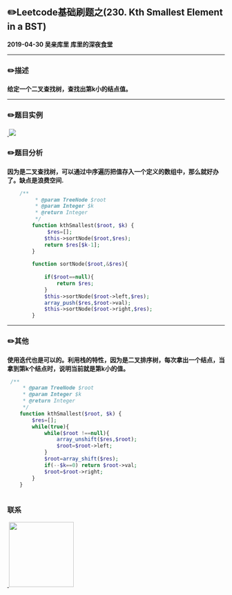 ## :pencil2:Leetcode基础刷题之(230. Kth Smallest Element in a BST)
**2019-04-30 吴亲库里 库里的深夜食堂**
****
### :pencil2:描述
**给定一个二叉查找树，查找出第k小的结点值。**
****
### :pencil2:题目实例
<a href="https://github.com/wuqinqiang/">
​    <img src="https://github.com/wuqinqiang/Lettcode-php/blob/master/images/230.jpg">
</a> 

### :pencil2:题目分析
**因为是二叉查找树，可以通过中序遍历把值存入一个定义的数组中，那么就好办了。缺点是浪费空间.**
```php
    /**
         * @param TreeNode $root
         * @param Integer $k
         * @return Integer
         */
        function kthSmallest($root, $k) {
             $res=[];
            $this->sortNode($root,$res); 
            return $res[$k-1];
        }
        
        function sortNode($root,&$res){
            
            if($root==null){
                return $res;
            }
            $this->sortNode($root->left,$res);
            array_push($res,$root->val);
            $this->sortNode($root->right,$res);
        }
```
****


### :pencil2:其他


**使用迭代也是可以的。利用栈的特性，因为是二叉排序树，每次拿出一个结点，当拿到第k个结点时，说明当前就是第k小的值。**
```php
 /**
     * @param TreeNode $root
     * @param Integer $k
     * @return Integer
     */
    function kthSmallest($root, $k) {
        $res=[];
        while(true){
            while($root !==null){
                array_unshift($res,$root);
                $root=$root->left;
            }
            $root=array_shift($res);
            if(--$k==0) return $root->val;
            $root=$root->right;
        }
    }
    
```

### 联系

<a href="https://github.com/wuqinqiang/">
​    <img src="https://github.com/wuqinqiang/Lettcode-php/blob/master/qrcode_for_gh_c194f9d4cdb1_430.jpg" width="150px" height="150px">
</a> 
   
    
    
    

